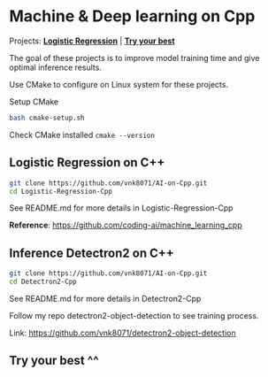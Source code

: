 # Machine & Deep learning on Cpp

Projects: [**Logistic Regression**](#logistic-regression-on-c) | [**Try your best**](#try-your-best-)

The goal of these projects is to improve model training time and give optimal inference results.

Use CMake to configure on Linux system for these projects.

Setup CMake
```bash
bash cmake-setup.sh
```

Check CMake installed `cmake --version`

## Logistic Regression on C++

```bash
git clone https://github.com/vnk8071/AI-on-Cpp.git
cd Logistic-Regression-Cpp
```

See README.md for more details in Logistic-Regression-Cpp

**Reference**: https://github.com/coding-ai/machine_learning_cpp

## Inference Detectron2 on C++
```bash
git clone https://github.com/vnk8071/AI-on-Cpp.git
cd Detectron2-Cpp
```

See README.md for more details in Detectron2-Cpp

Follow my repo detectron2-object-detection to see training process.

Link: https://github.com/vnk8071/detectron2-object-detection

## Try your best ^^
